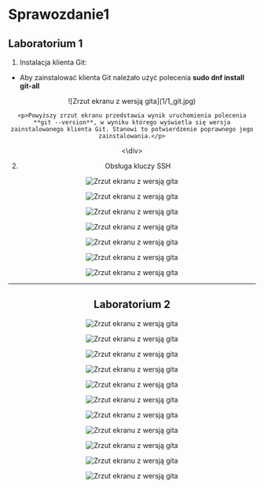 # Sprawozdanie1

## Laboratorium 1
1. Instalacja klienta Git:
* Aby zainstalować klienta Git należało użyć polecenia **sudo dnf install git-all**

<div align="center">![Zrzut ekranu z wersją gita](1/1_git.jpg)

	<p>Powyższy zrzut ekranu przedstawia wynik uruchomienia polecenia **git --version**, w wyniku którego wyświetla się wersja zainstalowanego klienta Git. Stanowi to potwierdzenie poprawnego jego zainstalowania.</p>
<\div>

2. Obsługa kluczy SSH

![Zrzut ekranu z wersją gita](1/1_ssh.jpg)

![Zrzut ekranu z wersją gita](1/2_repo.jpg)

![Zrzut ekranu z wersją gita](1/3_git.jpg)

![Zrzut ekranu z wersją gita](1/4_branches.jpg)

![Zrzut ekranu z wersją gita](1/6_1.jpg)

![Zrzut ekranu z wersją gita](1/6_2.jpg)

![Zrzut ekranu z wersją gita](1/6_3.jpg)

***
## Laboratorium 2
![Zrzut ekranu z wersją gita](2/1.jpg)

![Zrzut ekranu z wersją gita](2/2.jpg)

![Zrzut ekranu z wersją gita](2/3.jpg)

![Zrzut ekranu z wersją gita](2/4.jpg)

![Zrzut ekranu z wersją gita](2/5.jpg)

![Zrzut ekranu z wersją gita](2/6.jpg)

![Zrzut ekranu z wersją gita](2/7.jpg)

![Zrzut ekranu z wersją gita](2/8.jpg)

![Zrzut ekranu z wersją gita](2/9.jpg)

![Zrzut ekranu z wersją gita](2/10.jpg)

![Zrzut ekranu z wersją gita](2/11.jpg)


